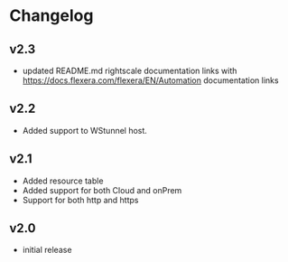 # Changelog

## v2.3

- updated README.md rightscale documentation links with https://docs.flexera.com/flexera/EN/Automation documentation links

## v2.2

- Added support to WStunnel host.

## v2.1

- Added resource table
- Added support for both Cloud and onPrem
- Support for both http and https

## v2.0

- initial release
